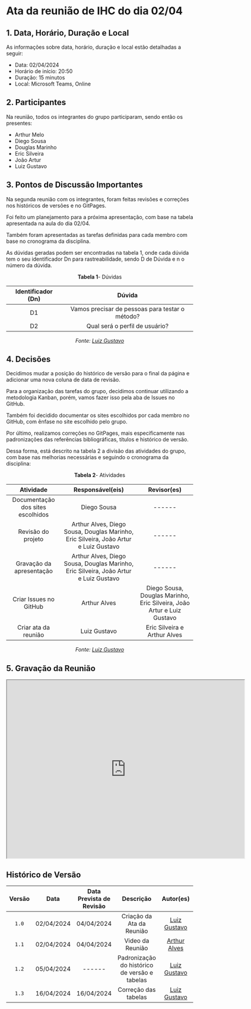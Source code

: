 # Ata da reunião de IHC do dia 02/04

## 1. Data, Horário, Duração e Local
As informações sobre data, horário, duração e local estão detalhadas a seguir:

- Data: 02/04/2024
- Horário de início: 20:50
- Duração: 15 minutos
- Local: Microsoft Teams, Online

## 2. Participantes
Na reunião, todos os integrantes do grupo participaram, sendo então os presentes:

- Arthur Melo
- Diego Sousa
- Douglas Marinho
- Eric Silveira
- João Artur
- Luiz Gustavo

## 3. Pontos de Discussão Importantes
Na segunda reunião com os integrantes, foram feitas revisões e correções nos históricos de versões e no GitPages.

Foi feito um planejamento para a próxima apresentação, com base na tabela apresentada na aula do dia 02/04.

Também foram apresentadas as tarefas definidas para cada membro com base no cronograma da disciplina.

As dúvidas geradas podem ser encontradas na tabela 1, onde cada dúvida tem o seu identificador Dn para rastreabilidade, sendo D de Dúvida e n o número da dúvida.

<center>

**Tabela 1**- Dúvidas

| Identificador (Dn) | Dúvida |
| :------: | :------: |
| D1 | Vamos precisar de pessoas para testar o método? | 
| D2 | Qual será o perfil de usuário? |

_Fonte: [Luiz Gustavo](https://github.com/LuizGust4vo)_

</center>

## 4. Decisões
Decidimos mudar a posição do histórico de versão para o final da página e adicionar uma nova coluna de data de revisão. 

Para a organização das tarefas do grupo, decidimos continuar utilizando a metodologia Kanban, porém, vamos fazer isso pela aba de Issues no GitHub.

Também foi decidido documentar os sites escolhidos por cada membro no GitHub, com ênfase no site escolhido pelo grupo.

Por último, realizamos correções no GitPages, mais especificamente nas padronizações das referências bibliográficas, títulos e histórico de versão.

Dessa forma, está descrito na tabela 2 a divisão das atividades do grupo, com base nas melhorias necessárias e seguindo o cronograma da disciplina:

<center>

**Tabela 2**- Atividades

| Atividade | Responsável(eis) | Revisor(es) |
| :------: | :------: | :------: |
| Documentação dos sites escolhidos | Diego Sousa | ------ |
| Revisão do projeto | Arthur Alves, Diego Sousa, Douglas Marinho, Eric Silveira, João Artur e Luiz Gustavo | ------ |
| Gravação da apresentação | Arthur Alves, Diego Sousa, Douglas Marinho, Eric Silveira, João Artur e Luiz Gustavo | ------ |
| Criar Issues no GitHub | Arthur Alves | Diego Sousa, Douglas Marinho, Eric Silveira, João Artur e Luiz Gustavo |
| Criar ata da reunião | Luiz Gustavo | Eric Silveira e Arthur Alves |

_Fonte: [Luiz Gustavo](https://github.com/LuizGust4vo)_

</center>

## 5. Gravação da Reunião
<iframe src="https://drive.google.com/file/d/1VRC8MYyOAhqVH1EViY6ePl3KitEpZ8Up/preview" width="640" height="480" allow="autoplay"></iframe>

## <a>Histórico de Versão</a>

| Versão | Data | Data Prevista de Revisão | Descrição | Autor(es) | Revisor(es) |
| :------: | :----------: | :-----------: | :-----------: | :---------: | :---------: |
| `1.0` | 02/04/2024 | 04/04/2024 | Criação da Ata da Reunião | [Luiz Gustavo](https://github.com/LuizGust4vo) | [Eric Silveira](https://github.com/ericbky) |
| `1.1` | 02/04/2024 | 04/04/2024 | Video da Reunião | [Arthur Alves](https://github.com/arthrok) | [Luiz Gustavo](https://github.com/LuizGust4vo) |
| `1.2` | 05/04/2024 | ------ | Padronização do histórico de versão e tabelas | [Luiz Gustavo](https://github.com/LuizGust4vo) | ------ |
| `1.3` | 16/04/2024 | 16/04/2024 | Correção das tabelas | [Luiz Gustavo](https://github.com/LuizGust4vo) | [Arthur Alves](https://github.com/arthrok) |
